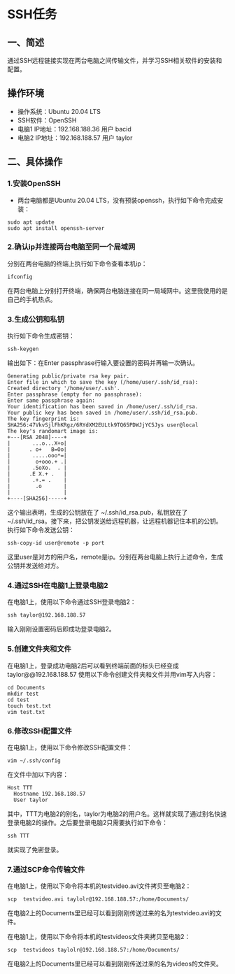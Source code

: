 # SSH任务

## 一、简述

通过SSH远程链接实现在两台电脑之间传输文件，并学习SSH相关软件的安装和配置。

## 操作环境

- 操作系统：Ubuntu 20.04 LTS
- SSH软件：OpenSSH
- 电脑1 IP地址：192.168.188.36 用户 bacid
- 电脑2 IP地址：192.168.188.57 用户 taylor

## 二、具体操作

### 1.安装OpenSSH
+ 两台电脑都是Ubuntu 20.04 LTS，没有预装openssh，执行如下命令完成安装：
```
sudo apt update
sudo apt install openssh-server
```


### 2.确认ip并连接两台电脑至同一个局域网
分别在两台电脑的终端上执行如下命令查看本机ip：
```
ifconfig
```
在两台电脑上分别打开终端，确保两台电脑连接在同一局域网中。这里我使用的是自己的手机热点。

### 3.生成公钥和私钥
执行如下命令生成密钥：
```
ssh-keygen
```
输出如下：在Enter passphrase行输入要设置的密码并再输一次确认。
```
Generating public/private rsa key pair.
Enter file in which to save the key (/home/user/.ssh/id_rsa):
Created directory '/home/user/.ssh'.
Enter passphrase (empty for no passphrase):
Enter same passphrase again:
Your identification has been saved in /home/user/.ssh/id_rsa.
Your public key has been saved in /home/user/.ssh/id_rsa.pub.
The key fingerprint is:
SHA256:47VkvSjlFhKRgz/6RYdXM2EULtk9TQ65PDWJjYC5Jys user@local
The key's randomart image is:
+---[RSA 2048]----+
|       ...o...X+o|
|      . o+   B=Oo|
|       .....ooo*=|
|        o+ooo.+ .|
|       .SoXo.  . |
|      .E X.+ .   |
|       .+.= .    |
|        .o       |
|                 |
+----[SHA256]-----+
```
这个输出表明，生成的公钥放在了 ~/.ssh/id_rsa.pub，私钥放在了 ~/.ssh/id_rsa。接下来，把公钥发送给远程机器，让远程机器记住本机的公钥。
执行如下命令发送公钥：
```
ssh-copy-id user@remote -p port
```

这里user是对方的用户名，remote是ip。分别在两台电脑上执行上述命令，生成公钥并发送给对方。




### 4.通过SSH在电脑1上登录电脑2

在电脑1上，使用以下命令通过SSH登录电脑2：
```
ssh taylor@192.168.188.57
```
输入刚刚设置密码后即成功登录电脑2。

### 5.创建文件夹和文件

  在电脑1上，登录成功电脑2后可以看到终端前面的标头已经变成taylor@@192.168.188.57  使用以下命令创建文件夹和文件并用vim写入内容：
```
cd Documents
mkdir test
cd test
touch test.txt
vim test.txt
```
### 6.修改SSH配置文件

  在电脑1上，使用以下命令修改SSH配置文件：
```
vim ~/.ssh/config
```
在文件中加以下内容：
```
Host TTT
  Hostname 192.168.188.57
  User taylor
```
其中，TTT为电脑2的别名，taylor为电脑2的用户名。这样就实现了通过别名快速登录电脑2的操作。之后要登录电脑2只需要执行如下命令：
```
ssh TTT
```
就实现了免密登录。
  
###  7.通过SCP命令传输文件

在电脑1上，使用以下命令将本机的testvideo.avi文件拷贝至电脑2：
```
scp  testvideo.avi taylolr@192.168.188.57:/home/Documents/
```
在电脑2上的Documents里已经可以看到刚刚传送过来的名为testvideo.avi的文件。  


在电脑1上，使用以下命令将本机的testvideos文件夹拷贝至电脑2：
```
scp  testvideos taylolr@192.168.188.57:/home/Documents/
```
在电脑2上的Documents里已经可以看到刚刚传送过来的名为videos的文件夹。


